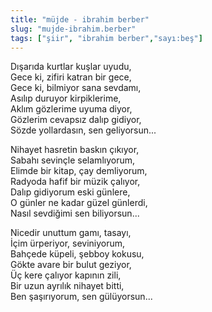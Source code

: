 ```yaml
---
title: "müjde - ibrahim berber"
slug: "mujde-ibrahim.berber"
tags: ["şiir", "ibrahim berber","sayı:beş"]
---
```


Dışarıda kurtlar kuşlar uyudu,  
Gece ki, zifiri katran bir gece,\
Gece ki, bilmiyor sana sevdamı,\
Asılıp duruyor kirpiklerime,\
Aklım gözlerime uyuma diyor,\
Gözlerim cevapsız dalıp gidiyor,\
Sözde yollardasın, sen geliyorsun...

Nihayet hasretin baskın çıkıyor,\
Sabahı sevinçle selamlıyorum,\
Elimde bir kitap, çay demliyorum,\
Radyoda hafif bir müzik çalıyor,\
Dalıp gidiyorum eski günlere,\
O günler ne kadar güzel günlerdi,\
Nasıl sevdiğimi sen biliyorsun...

Nicedir unuttum gamı, tasayı,\
İçim ürperiyor, seviniyorum,\
Bahçede küpeli, şebboy kokusu,\
Gökte avare bir bulut geziyor,\
Üç kere çalıyor kapının zili,\
Bir uzun ayrılık nihayet bitti,\
Ben şaşırıyorum, sen gülüyorsun...



